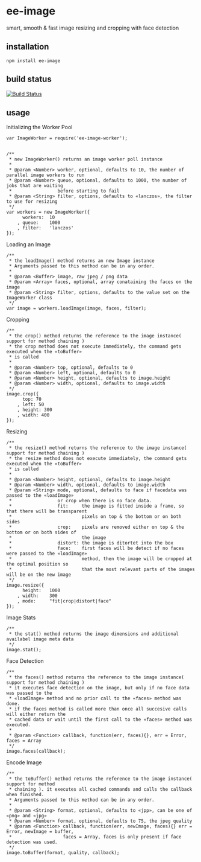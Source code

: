 # ee-image

smart, smooth & fast image resizing and cropping with face detection

## installation

	npm install ee-image


## build status

[![Build Status](https://travis-ci.org/eventEmitter/ee-image.png?branch=master)](https://travis-ci.org/eventEmitter/ee-image)


## usage

Initializing the Worker Pool


	var ImageWorker = require('ee-image-worker');


	/**
	 * new ImageWorker() returns an image worker poll instance
	 *
	 * @param <Number> worker, optional, defaults to 10, the number of parallel image workers to run
	 * @param <Number> queue, optional, defaults to 1000, the number of jobs that are waiting 
	 * 				   before starting to fail
	 * @param <String> filter, options, defaults to «lanczos», the filter to use for resizing
	 */
	var workers = new ImageWorker({
		  workers: 	10
		, queue: 	1000
		, filter: 	'lanczos'
	});



Loading an Image

	/**
	 * the loadImage() method returns an new Image instance
	 * Arguments passed to this method can be in any order.
	 *
	 * @param <Buffer> image, raw jpeg / png data
	 * @param <Array> faces, optional, array conataining the faces on the image
	 * @param <String> filter, options, defaults to the value set on the ImageWorker class
	 */
	var image = workers.loadImage(image, faces, filter);


Cropping

	/**
	 * the crop() method returns the reference to the image instance( support for method chaining )
	 * the crop method does not execute immediately, the command gets executed when the «toBuffer»
	 * is called
	 *
	 * @param <Number> top, optional, defaults to 0
	 * @param <Number> left, optional, defaults to 0
	 * @param <Number> height, optional, defaults to image.height
	 * @param <Number> width, optional, defaults to image.width
	 */
	image.crop({
		  top: 70
		, left: 50
		, height: 300
		, width: 400
	});


Resizing

	/**
	 * the resize() method returns the reference to the image instance( support for method chaining )
	 * the resize method does not execute immediately, the command gets executed when the «toBuffer»
	 * is called
	 *
	 * @param <Number> height, optional, defaults to image.height
	 * @param <Number> width, optional, defaults to image.width
	 * @param <String> mode, optional, defaults to face if facedata was passed to the «loadImage»
	 * 				   or crop when there is no face data. 
	 * 				   fit: 	the image is fitted inside a frame, so that there will be transparent 
	 * 							pixels on top & the bottom or on both sides
	 * 				   crop: 	pixels are removed either on top & the bottom or on both sides of 
	 * 							the image
	 * 				   distort: the image is ditortet into the box
	 * 				   face: 	first faces will be detect if no faces were passed to the «loadImage»
	 * 							method, then the image will be cropped at the optimal position so 
	 * 							that the most relevant parts of the images will be on the new image 
	 */
	image.resize({
		  height: 	1000
		, width: 	300
		, mode: 	"fit|crop|distort|face"
	});


Image Stats

	/**
	 * the stat() method returns the image dimensions and additional availabel image meta data
	 */
	image.stat();


Face Detection

	/**
	 * the faces() method returns the reference to the image instance( support for method chaining )
	 * it executes face detection on the image, but only if no face data was passed to the 
	 * «loadImage» method and no prior call to the «faces» method was done.
	 * if the faces method is called more than once all succesive calls will either return the 
	 * cached data or wait until the first call to the «faces» method was executed.
	 *
	 * @param <Function> callback, function(err, faces){}, err = Error, faces = Array
	 */
	image.faces(callback);


Encode Image

	/**
	 * the toBuffer() method returns the reference to the image instance( support for method 
	 * chaining ). it executes all cached commands and calls the callback when finished.
	 * Arguments passed to this method can be in any order.
	 *
	 * @param <String> format, optional, defaults to «jpp», can be one of «png» and «jpg» 
	 * @param <Number> format, optional, defaults to 75, the jpeg quality
	 * @param <Function> callback, function(err, newImage, faces){} err = Error, newImage = buffer, 
	 * 				     faces = Array, faces is only present if face detection was used.
	 */
	image.toBuffer(format, quality, callback);